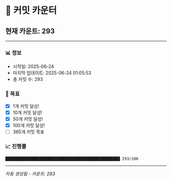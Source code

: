 # 🔢 커밋 카운터

## 현재 카운트: 293

---

### 📊 정보
- 시작일: 2025-06-24
- 마지막 업데이트: 2025-06-24 01:05:53
- 총 커밋 수: 293

### 🎯 목표
- [x] 1개 커밋 달성!
- [x] 10개 커밋 달성!
- [x] 50개 커밋 달성!
- [x] 100개 커밋 달성!
- [ ] 365개 커밋 목표

### 📈 진행률
```
██████████████████████████████████████████████████ 293/100
```

---
*자동 생성됨 - 카운트: 293*
